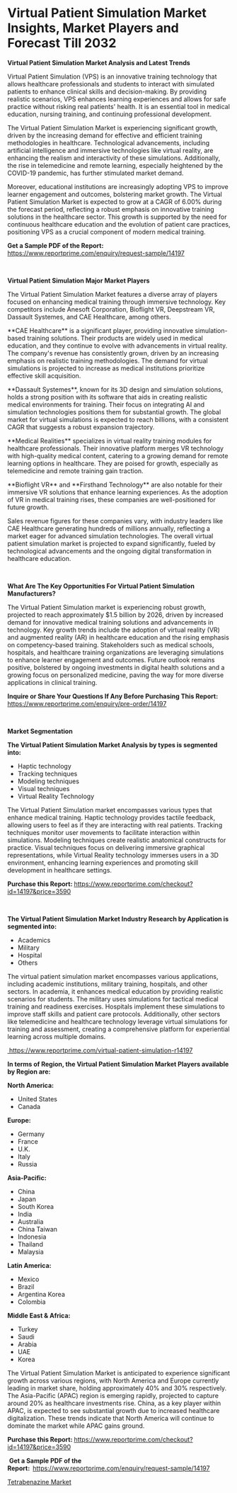 <p><h1>Virtual Patient Simulation Market Insights, Market Players and Forecast Till 2032</h1></p><p><strong>Virtual Patient Simulation Market Analysis and Latest Trends</strong></p>
<p><p>Virtual Patient Simulation (VPS) is an innovative training technology that allows healthcare professionals and students to interact with simulated patients to enhance clinical skills and decision-making. By providing realistic scenarios, VPS enhances learning experiences and allows for safe practice without risking real patients' health. It is an essential tool in medical education, nursing training, and continuing professional development.</p><p>The Virtual Patient Simulation Market is experiencing significant growth, driven by the increasing demand for effective and efficient training methodologies in healthcare. Technological advancements, including artificial intelligence and immersive technologies like virtual reality, are enhancing the realism and interactivity of these simulations. Additionally, the rise in telemedicine and remote learning, especially heightened by the COVID-19 pandemic, has further stimulated market demand.</p><p>Moreover, educational institutions are increasingly adopting VPS to improve learner engagement and outcomes, bolstering market growth. The Virtual Patient Simulation Market is expected to grow at a CAGR of 6.00% during the forecast period, reflecting a robust emphasis on innovative training solutions in the healthcare sector. This growth is supported by the need for continuous healthcare education and the evolution of patient care practices, positioning VPS as a crucial component of modern medical training.</p></p>
<p><strong>Get a Sample PDF of the Report:&nbsp;</strong> <a href="https://www.reportprime.com/enquiry/request-sample/14197?utm_campaign=2265&utm_medium=2&utm_source=Github&utm_content=ia&utm_term=20032025&utm_id=virtual-patient-simulation">https://www.reportprime.com/enquiry/request-sample/14197</a></p>
<p>&nbsp;</p>
<p><strong>Virtual Patient Simulation Major Market Players</strong></p>
<p><p>The Virtual Patient Simulation Market features a diverse array of players focused on enhancing medical training through immersive technology. Key competitors include Anesoft Corporation, Bioflight VR, Deepstream VR, Dassault Systemes, and CAE Healthcare, among others.</p><p>**CAE Healthcare** is a significant player, providing innovative simulation-based training solutions. Their products are widely used in medical education, and they continue to evolve with advancements in virtual reality. The company's revenue has consistently grown, driven by an increasing emphasis on realistic training methodologies. The demand for virtual simulations is projected to increase as medical institutions prioritize effective skill acquisition.</p><p>**Dassault Systemes**, known for its 3D design and simulation solutions, holds a strong position with its software that aids in creating realistic medical environments for training. Their focus on integrating AI and simulation technologies positions them for substantial growth. The global market for virtual simulations is expected to reach billions, with a consistent CAGR that suggests a robust expansion trajectory.</p><p>**Medical Realities** specializes in virtual reality training modules for healthcare professionals. Their innovative platform merges VR technology with high-quality medical content, catering to a growing demand for remote learning options in healthcare. They are poised for growth, especially as telemedicine and remote training gain traction.</p><p>**Bioflight VR** and **Firsthand Technology** are also notable for their immersive VR solutions that enhance learning experiences. As the adoption of VR in medical training rises, these companies are well-positioned for future growth.</p><p>Sales revenue figures for these companies vary, with industry leaders like CAE Healthcare generating hundreds of millions annually, reflecting a market eager for advanced simulation technologies. The overall virtual patient simulation market is projected to expand significantly, fueled by technological advancements and the ongoing digital transformation in healthcare education.</p></p>
<p>&nbsp;</p>
<p><strong>What Are The Key Opportunities For Virtual Patient Simulation Manufacturers?</strong></p>
<p><p>The Virtual Patient Simulation market is experiencing robust growth, projected to reach approximately $1.5 billion by 2026, driven by increased demand for innovative medical training solutions and advancements in technology. Key growth trends include the adoption of virtual reality (VR) and augmented reality (AR) in healthcare education and the rising emphasis on competency-based training. Stakeholders such as medical schools, hospitals, and healthcare training organizations are leveraging simulations to enhance learner engagement and outcomes. Future outlook remains positive, bolstered by ongoing investments in digital health solutions and a growing focus on personalized medicine, paving the way for more diverse applications in clinical training.</p></p>
<p><strong>Inquire or Share Your Questions If Any Before Purchasing This Report:</strong> <a href="https://www.reportprime.com/enquiry/pre-order/14197?utm_campaign=2265&utm_medium=2&utm_source=Github&utm_content=ia&utm_term=20032025&utm_id=virtual-patient-simulation">https://www.reportprime.com/enquiry/pre-order/14197</a></p>
<p>&nbsp;</p>
<p><strong>Market Segmentation</strong></p>
<p><strong>The Virtual Patient Simulation Market Analysis by types is segmented into:</strong></p>
<p><ul><li>Haptic technology</li><li>Tracking techniques</li><li>Modeling techniques</li><li>Visual techniques</li><li>Virtual Reality Technology</li></ul></p>
<p><p>The Virtual Patient Simulation market encompasses various types that enhance medical training. Haptic technology provides tactile feedback, allowing users to feel as if they are interacting with real patients. Tracking techniques monitor user movements to facilitate interaction within simulations. Modeling techniques create realistic anatomical constructs for practice. Visual techniques focus on delivering immersive graphical representations, while Virtual Reality technology immerses users in a 3D environment, enhancing learning experiences and promoting skill development in healthcare settings.</p></p>
<p><strong>Purchase this Report:&nbsp;</strong><a href="https://www.reportprime.com/checkout?id=14197&price=3590&utm_campaign=2265&utm_medium=2&utm_source=Github&utm_content=ia&utm_term=20032025&utm_id=virtual-patient-simulation">https://www.reportprime.com/checkout?id=14197&price=3590</a></p>
<p>&nbsp;</p>
<p><strong>The Virtual Patient Simulation Market Industry Research by Application is segmented into:</strong></p>
<p><ul><li>Academics</li><li>Military</li><li>Hospital</li><li>Others</li></ul></p>
<p><p>The virtual patient simulation market encompasses various applications, including academic institutions, military training, hospitals, and other sectors. In academia, it enhances medical education by providing realistic scenarios for students. The military uses simulations for tactical medical training and readiness exercises. Hospitals implement these simulations to improve staff skills and patient care protocols. Additionally, other sectors like telemedicine and healthcare technology leverage virtual simulations for training and assessment, creating a comprehensive platform for experiential learning across multiple domains.</p></p>
<p><a href="https://www.reportprime.com/virtual-patient-simulation-r14197?utm_campaign=2265&utm_medium=2&utm_source=Github&utm_content=ia&utm_term=20032025&utm_id=virtual-patient-simulation">&nbsp;https://www.reportprime.com/virtual-patient-simulation-r14197</a></p>
<p><strong>In terms of Region, the Virtual Patient Simulation Market Players available by Region are:</strong></p>
<p>
    <p> <strong> North America: </strong>
        <ul>
            <li>United States</li>
            <li>Canada</li>
        </ul>
        </p> 
    <p> <strong> Europe: </strong>
        <ul>
            <li>Germany</li>
            <li>France</li>
            <li>U.K.</li>
            <li>Italy</li>
            <li>Russia</li>
        </ul>
        </p> 
    <p> <strong> Asia-Pacific: </strong>
        <ul>
            <li>China</li>
            <li>Japan</li>
            <li>South Korea</li>
            <li>India</li>
            <li>Australia</li>
            <li>China Taiwan</li>
            <li>Indonesia</li>
            <li>Thailand</li>
            <li>Malaysia</li>
        </ul>
        </p> 
    <p> <strong> Latin America: </strong>
        <ul>
            <li>Mexico</li>
            <li>Brazil</li>
            <li>Argentina Korea</li>
            <li>Colombia</li>
        </ul>
        </p> 
    <p> <strong> Middle East & Africa: </strong>
        <ul>
            <li>Turkey</li>
            <li>Saudi</li>
            <li>Arabia</li>
            <li>UAE</li>
            <li>Korea</li>
        </ul>
    </p>
    </p>
<p><p>The Virtual Patient Simulation Market is anticipated to experience significant growth across various regions, with North America and Europe currently leading in market share, holding approximately 40% and 30% respectively. The Asia-Pacific (APAC) region is emerging rapidly, projected to capture around 20% as healthcare investments rise. China, as a key player within APAC, is expected to see substantial growth due to increased healthcare digitalization. These trends indicate that North America will continue to dominate the market while APAC gains ground.</p></p>
<p><strong>Purchase this Report: </strong><a href="https://www.reportprime.com/checkout?id=14197&price=3590&utm_campaign=2265&utm_medium=2&utm_source=Github&utm_content=ia&utm_term=20032025&utm_id=virtual-patient-simulation">https://www.reportprime.com/checkout?id=14197&price=3590</a></p>
<p>&nbsp;<strong>Get a Sample PDF of the Report:&nbsp;&nbsp;</strong><a href="https://www.reportprime.com/enquiry/request-sample/14197?utm_campaign=2265&utm_medium=2&utm_source=Github&utm_content=ia&utm_term=20032025&utm_id=virtual-patient-simulation">https://www.reportprime.com/enquiry/request-sample/14197</a></p>
<p><strong></strong></p>
<p><p><a href="https://github.com/rosamariarocque98/Market-Research-Report-List-1/blob/main/tetrabenazine-market.md?utm_campaign=2265&utm_medium=2&utm_source=Github&utm_content=ia&utm_term=20032025&utm_id=virtual-patient-simulation">Tetrabenazine Market</a></p></p>